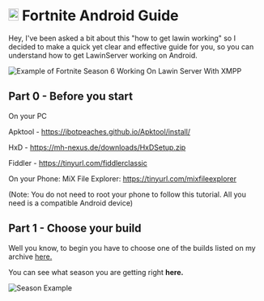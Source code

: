 # <img src="https://cdn.discordapp.com/attachments/853780763538751498/954086768284672072/38002.png" alt="Android Logo" width="20" height="24"> Fortnite Android Guide

Hey, I've been asked a bit about this "how to get lawin working" so I decided to make a quick yet clear and effective guide for you, so you can understand how to get LawinServer working on Android.

![Example of Fortnite Season 6 Working On Lawin Server With XMPP ](https://cdn.discordapp.com/attachments/853780763538751498/954148891987681310/Screenshot_20220307-141558_Fortnite.jpg)

## Part 0 - Before you start


On your PC

Apktool - https://ibotpeaches.github.io/Apktool/install/

HxD - https://mh-nexus.de/downloads/HxDSetup.zip

Fiddler - https://tinyurl.com/fiddlerclassic

On your Phone:
MiX File Explorer: https://tinyurl.com/mixfileexplorer

(Note: You do not need to root your phone to follow this tutorial. All you need is a compatible Android device)



## Part 1 - Choose your build
Well you know, to begin you have to choose one of the builds listed on my archive [here.](https://github.com/Crunnie/FNiOS-Archive)

You can see what season you are getting right **here.**

![Season Example](https://media.discordapp.net/attachments/952386927984775209/953748401504264273/unknown.png)


